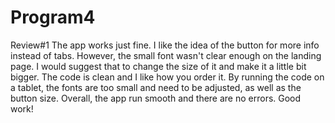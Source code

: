 # Program4
Review#1
The app works just fine. I like the idea of the button for more info instead of tabs. However, the small font wasn't clear enough on the landing page. I would suggest that to change the size of it and make it a little bit bigger. The code is clean and I like how you order it.
By running the code on a tablet, the fonts are too small and need to be adjusted, as well as the button size. 
Overall, the app run smooth and there are no errors. Good work!
